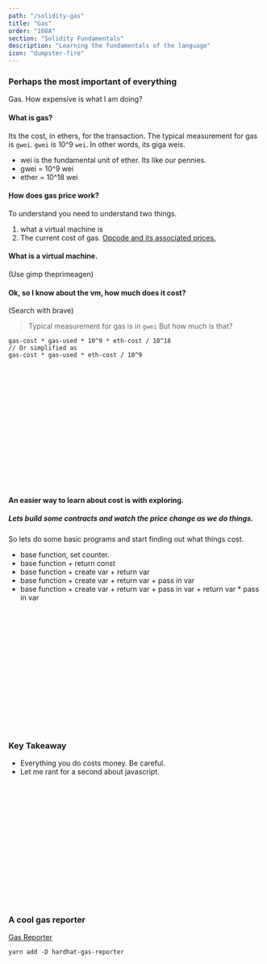 ```yaml
---
path: "/solidity-gas"
title: "Gas"
order: "160A"
section: "Solidity Fundamentals"
description: "Learning the fundamentals of the language"
icon: "dumpster-fire"
---
```


### Perhaps the most important of everything
Gas.  How expensive is what I am doing?

#### What is gas?
Its the cost, in ethers, for the transaction.  The typical measurement for gas
is `gwei`.  `gwei` is 10^9 `wei`.  In other words, its giga weis.

* wei is the fundamental unit of ether.  Its like our pennies.
* gwei = 10^9 wei
* ether = 10^18 wei

#### How does gas price work?
To understand you need to understand two things.

1. what a virtual machine is
2. The current cost of gas. [Opcode and its associated prices.](https://github.com/crytic/evm-opcodes)

#### What is a virtual machine.
(Use gimp theprimeagen)

#### Ok, so I know about the vm, how much does it cost?
(Search with brave)
> Typical measurement for gas is in `gwei`
But how much is that?
```
gas-cost * gas-used * 10^9 * eth-cost / 10^18
// Or simplified as
gas-cost * gas-used * eth-cost / 10^9
```

<br />
<br />
<br />
<br />
<br />
<br />
<br />
<br />
<br />
<br />
<br />
<br />
<br />
<br />

#### An easier way to learn about cost is with exploring.
##### Lets build some contracts and watch the price change as we do things.
So lets do some basic programs and start finding out what things cost.

- base function, set counter.
- base function + return const
- base function + create var + return var
- base function + create var + return var + pass in var
- base function + create var + return var + pass in var + return var * pass in var

<br />
<br />
<br />
<br />
<br />
<br />
<br />
<br />
<br />
<br />
<br />
<br />
<br />
<br />

### Key Takeaway
* Everything you do costs money.  Be careful.
* Let me rant for a second about javascript.

<br />
<br />
<br />
<br />
<br />
<br />
<br />
<br />
<br />
<br />
<br />
<br />
<br />
<br />

### A cool gas reporter
[Gas Reporter](https://github.com/cgewecke/hardhat-gas-reporter)

```
yarn add -D hardhat-gas-reporter
```

<br />
<br />
<br />
<br />
<br />
<br />
<br />
<br />
<br />
<br />
<br />
<br />
<br />
<br />

